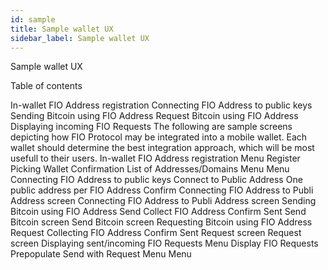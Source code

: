 ```yaml
---
id: sample
title: Sample wallet UX
sidebar_label: Sample wallet UX
---
```


Sample wallet UX

Table of contents

In-wallet FIO Address registration
Connecting FIO Address to public keys
Sending Bitcoin using FIO Address
Request Bitcoin using FIO Address
Displaying incoming FIO Requests
The following are sample screens depicting how FIO Protocol may be integrated into a mobile wallet. Each wallet should determine the best integration approach, which will be most usefull to their users.
In-wallet FIO Address registration
Menu
Register
Picking Wallet
Confirmation
List of Addresses/Domains
Menu
Menu
Connecting FIO Address to public keys
Connect to Public Address
One public address per FIO Address
Confirm
Connecting FIO Address to Publi Address screen
Connecting FIO Address to Publi Address screen
Sending Bitcoin using FIO Address
Send
Collect FIO Address
Confirm
Sent
Send Bitcoin screen
Send Bitcoin screen
Requesting Bitcoin using FIO Address
Request
Collecting FIO Address
Confirm
Sent
Request screen
Request screen
Displaying sent/incoming FIO Requests
Menu
Display FIO Requests
Prepopulate Send with Request
Menu
Menu

